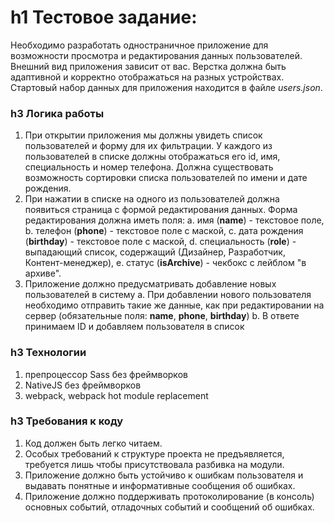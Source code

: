 h1 Тестовое задание:
====================
Необходимо разработать одностраничное приложение для возможности просмотра и редактирования данных пользователей. Внешний вид приложения зависит от вас. Верстка должна быть адаптивной и корректно отображаться на разных устройствах. Стартовый набор данных для приложения находится в файле _users.json_.

### h3 Логика работы
1. При открытии приложения мы должны увидеть список пользователей и форму для их фильтрации. У каждого из пользователей в списке должны отображаться его id, имя,
специальность и номер телефона. Должна существовать возможность сортировки списка пользователей по имени и дате рождения.
2. При нажатии в списке на одного из пользователей должна появиться страница с формой редактирования данных. Форма редактирования должна иметь поля:
	a. имя (**name**) - текстовое поле,
	b. телефон (**phone**) - текстовое поле с маской,
	c. дата рождения (**birthday**) - текстовое поле с маской,
	d. специальность (**role**) - выпадающий список, содержащий (Дизайнер, Разработчик, Контент-менеджер),
	e. статус (**isArchive**) - чекбокс с лейблом "в архиве".
3. Приложение должно предусматривать добавление новых пользователей в систему
    a. При добавлении нового пользователя необходимо отправить такие же данные, как при редактировании на сервер (обязательные поля: **name**, **phone**, **birthday**)
    b. В ответе принимаем ID и добавляем пользователя в список

### h3 Технологии
1. препроцессор Sass без фреймворков
2. NativeJS без фреймворков
3. webpack, webpack hot module replacement

### h3 Требования к коду
1. Код должен быть легко читаем.
2. Особых требований к структуре проекта не предъявляется, требуется лишь чтобы присутствовала разбивка на модули.
3. Приложение должно быть устойчиво к ошибкам пользователя и выдавать понятные и информативные сообщения об ошибках.
4. Приложение должно поддерживать протоколирование (в консоль) основных событий, отладочных событий и сообщений об ошибках.